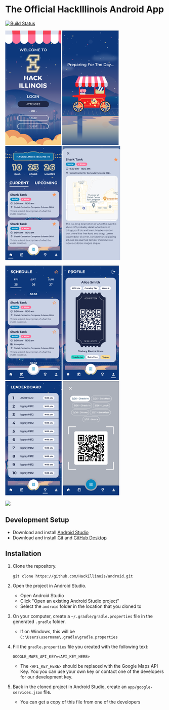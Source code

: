 # The Official HackIllinois Android App
[![Build Status](https://github.com/hackillinois/android/workflows/CI/badge.svg)](https://github.com/HackIllinois/android/actions)

<img src="screenshots/welcome_screen_2023.png" height="360"/> <img src="screenshots/loading_screen_2023.png" height="360"/> <img src="screenshots/home_screen_2023.png" height="360"/> <img src="screenshots/card_screen_2023.png" height="360"/> 

<img src="screenshots/schedule_screen_2023.png" height="360"/> <img src="screenshots/profile_screen_2023.png" height="360"/> <img src="screenshots/leaderboard_screen_2023.png" height="360"/> <img src="screenshots/scanner_screen_2023.png" height="360"/>

[<img src="https://freelogopng.com/images/all_img/1664287128google-play-store-logo-png.png" height="45">](https://play.google.com/store/apps/details?id=org.hackillinois.android.release)

## Development Setup
* Download and install [Android Studio](https://developer.android.com/studio)
* Download and install [Git](https://git-scm.com/downloads) and [GitHub Desktop](https://desktop.github.com/)

## Installation
1. Clone the repository.

   `git clone https://github.com/HackIllinois/android.git`

2. Open the project in Android Studio.
     - Open Android Studio
     - Click "Open an existing Android Studio project"
     - Select the `android` folder in the location that you cloned to

3. On your computer, create a `~/.gradle/gradle.properties` file in the generated `.gradle` folder.
     - If on Windows, this will be `C:\Users\username\.gradle\gradle.properties`

4. Fill the `gradle.properties` file you created with the following text:
    ```
    GOOGLE_MAPS_API_KEY=<API_KEY_HERE>
    ```
     - The `<API_KEY_HERE>` should be replaced with the Google Maps API Key. You you can use your own key or contact one of the developers for our development key.

5. Back in the cloned project in Android Studio, create an `app/google-services.json` file.
     - You can get a copy of this file from one of the developers
